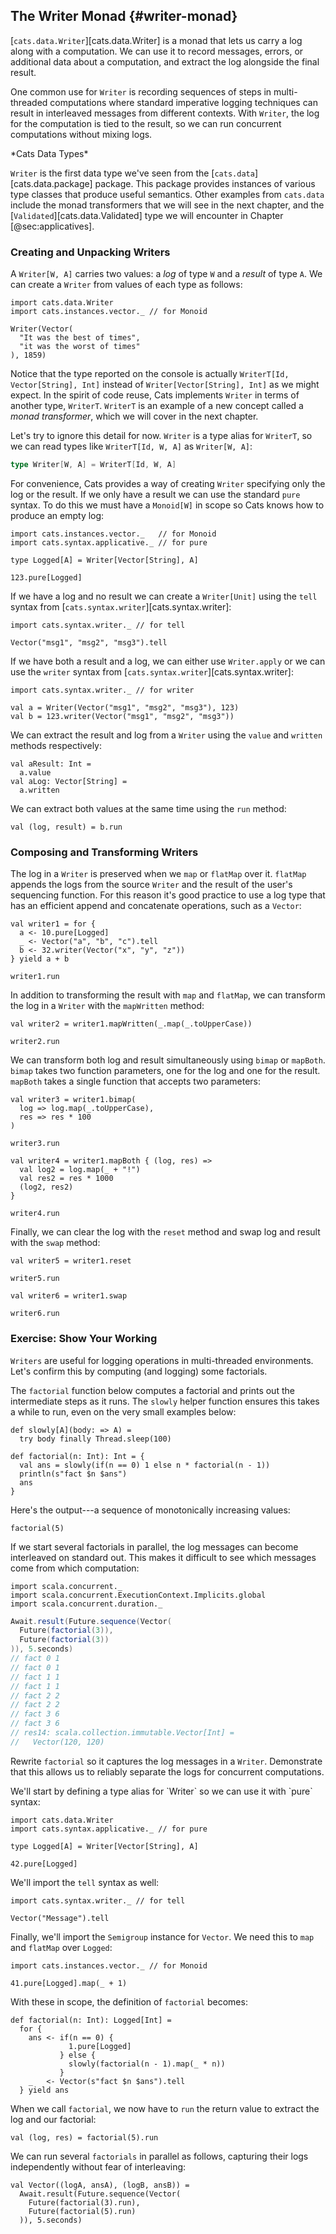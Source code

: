 ## The Writer Monad {#writer-monad}

[`cats.data.Writer`][cats.data.Writer]
is a monad that lets us carry a log along with a computation.
We can use it to record messages, errors,
or additional data about a computation,
and extract the log alongside the final result.

One common use for `Writer` is
recording sequences of steps in multi-threaded computations
where standard imperative logging techniques
can result in interleaved messages from different contexts.
With `Writer`, the log for the computation is tied to the result,
so we can run concurrent computations without mixing logs.

<div class="callout callout-info">
*Cats Data Types*

`Writer` is the first data type we've seen
from the [`cats.data`][cats.data.package] package.
This package provides instances of various type classes
that produce useful semantics.
Other examples from `cats.data` include
the monad transformers that we will see in the next chapter,
and the [`Validated`][cats.data.Validated] type
we will encounter in Chapter [@sec:applicatives].
</div>

### Creating and Unpacking Writers

A `Writer[W, A]` carries two values:
a *log* of type `W` and a *result* of type `A`.
We can create a `Writer` from values of each type as follows:

```tut:book:silent
import cats.data.Writer
import cats.instances.vector._ // for Monoid
```

```tut:book
Writer(Vector(
  "It was the best of times",
  "it was the worst of times"
), 1859)
```

Notice that the type reported on the console
is actually `WriterT[Id, Vector[String], Int]`
instead of `Writer[Vector[String], Int]` as we might expect.
In the spirit of code reuse,
Cats implements `Writer` in terms of another type, `WriterT`.
`WriterT` is an example of a new concept called a *monad transformer*,
which we will cover in the next chapter.

Let's try to ignore this detail for now.
`Writer` is a type alias for `WriterT`,
so we can read types like `WriterT[Id, W, A]` as `Writer[W, A]`:

```scala
type Writer[W, A] = WriterT[Id, W, A]
```

For convenience, Cats provides a way of creating `Writer`
specifying only the log or the result.
If we only have a result we can use the standard `pure` syntax.
To do this we must have a `Monoid[W]` in scope
so Cats knows how to produce an empty log:

```tut:book:silent
import cats.instances.vector._   // for Monoid
import cats.syntax.applicative._ // for pure

type Logged[A] = Writer[Vector[String], A]
```

```tut:book
123.pure[Logged]
```

If we have a log and no result
we can create a `Writer[Unit]` using the `tell` syntax
from [`cats.syntax.writer`][cats.syntax.writer]:

```tut:book:silent
import cats.syntax.writer._ // for tell
```

```tut:book
Vector("msg1", "msg2", "msg3").tell
```

If we have both a result and a log,
we can either use `Writer.apply`
or we can use the `writer` syntax
from [`cats.syntax.writer`][cats.syntax.writer]:

```tut:book:silent
import cats.syntax.writer._ // for writer
```

```tut:book
val a = Writer(Vector("msg1", "msg2", "msg3"), 123)
val b = 123.writer(Vector("msg1", "msg2", "msg3"))
```

We can extract the result and log from a `Writer`
using the `value` and `written` methods respectively:

```tut:book
val aResult: Int =
  a.value
val aLog: Vector[String] =
  a.written
```

We can extract both values at the same time using the `run` method:

```tut:book
val (log, result) = b.run
```

### Composing and Transforming Writers

The log in a `Writer` is preserved when we `map` or `flatMap` over it.
`flatMap` appends the logs from the source `Writer`
and the result of the user's sequencing function.
For this reason it's good practice to use a log type
that has an efficient append and concatenate operations,
such as a `Vector`:

```tut:book
val writer1 = for {
  a <- 10.pure[Logged]
  _ <- Vector("a", "b", "c").tell
  b <- 32.writer(Vector("x", "y", "z"))
} yield a + b

writer1.run
```

In addition to transforming the result with `map` and `flatMap`,
we can transform the log in a `Writer` with the `mapWritten` method:

```tut:book
val writer2 = writer1.mapWritten(_.map(_.toUpperCase))

writer2.run
```

We can transform both log and result simultaneously using `bimap` or `mapBoth`.
`bimap` takes two function parameters, one for the log and one for the result.
`mapBoth` takes a single function that accepts two parameters:

```tut:book
val writer3 = writer1.bimap(
  log => log.map(_.toUpperCase),
  res => res * 100
)

writer3.run

val writer4 = writer1.mapBoth { (log, res) =>
  val log2 = log.map(_ + "!")
  val res2 = res * 1000
  (log2, res2)
}

writer4.run
```

Finally, we can clear the log with the `reset` method
and swap log and result with the `swap` method:

```tut:book
val writer5 = writer1.reset

writer5.run

val writer6 = writer1.swap

writer6.run
```

### Exercise: Show Your Working

`Writers` are useful for logging operations in multi-threaded environments.
Let's confirm this by computing (and logging) some factorials.

The `factorial` function below computes a factorial
and prints out the intermediate steps as it runs.
The `slowly` helper function ensures this takes a while to run,
even on the very small examples below:

```tut:book:silent
def slowly[A](body: => A) =
  try body finally Thread.sleep(100)

def factorial(n: Int): Int = {
  val ans = slowly(if(n == 0) 1 else n * factorial(n - 1))
  println(s"fact $n $ans")
  ans
}
```

Here's the output---a sequence of monotonically increasing values:

```tut:book
factorial(5)
```

If we start several factorials in parallel,
the log messages can become interleaved on standard out.
This makes it difficult to see
which messages come from which computation:

```tut:book:silent
import scala.concurrent._
import scala.concurrent.ExecutionContext.Implicits.global
import scala.concurrent.duration._
```

```scala
Await.result(Future.sequence(Vector(
  Future(factorial(3)),
  Future(factorial(3))
)), 5.seconds)
// fact 0 1
// fact 0 1
// fact 1 1
// fact 1 1
// fact 2 2
// fact 2 2
// fact 3 6
// fact 3 6
// res14: scala.collection.immutable.Vector[Int] =
//   Vector(120, 120)
```

<!--
HACK: tut isn't capturing stdout from the threads above,
so i gone done hacked it.
-->

Rewrite `factorial` so it captures
the log messages in a `Writer`.
Demonstrate that this allows us to
reliably separate the logs
for concurrent computations.

<div class="solution">
We'll start by defining a type alias for `Writer`
so we can use it with `pure` syntax:

```tut:book:silent
import cats.data.Writer
import cats.syntax.applicative._ // for pure

type Logged[A] = Writer[Vector[String], A]
```

```tut:book
42.pure[Logged]
```

We'll import the `tell` syntax as well:

```tut:book:silent
import cats.syntax.writer._ // for tell
```

```tut:book
Vector("Message").tell
```

Finally, we'll import
the `Semigroup` instance for `Vector`.
We need this to `map` and `flatMap` over `Logged`:

```tut:book:silent
import cats.instances.vector._ // for Monoid
```

```tut:book
41.pure[Logged].map(_ + 1)
```

With these in scope, the definition of `factorial` becomes:

```tut:book:silent
def factorial(n: Int): Logged[Int] =
  for {
    ans <- if(n == 0) {
             1.pure[Logged]
           } else {
             slowly(factorial(n - 1).map(_ * n))
           }
    _   <- Vector(s"fact $n $ans").tell
  } yield ans
```

When we call `factorial`,
we now have to `run` the return value
to extract the log and our factorial:

```tut:book
val (log, res) = factorial(5).run
```

We can run several `factorials` in parallel as follows,
capturing their logs independently
without fear of interleaving:

```tut:book
val Vector((logA, ansA), (logB, ansB)) =
  Await.result(Future.sequence(Vector(
    Future(factorial(3).run),
    Future(factorial(5).run)
  )), 5.seconds)
```
</div>
